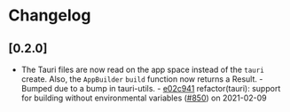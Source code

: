 # Changelog

## [0.2.0]

-   The Tauri files are now read on the app space instead of the `tauri` create.
    Also, the `AppBuilder` `build` function now returns a Result.
        - Bumped due to a bump in tauri-utils.
        - [e02c941](https://www.github.com/tauri-apps/tauri/commit/e02c9419cb8c66f4e43ed598d2fc74d4b19384ec) refactor(tauri): support for building without environmental variables ([#850](https://www.github.com/tauri-apps/tauri/pull/850)) on 2021-02-09
